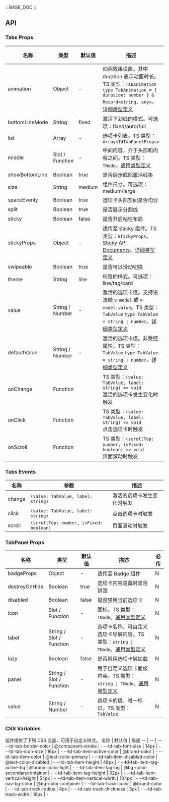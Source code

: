:: BASE_DOC ::

## API

### Tabs Props

名称 | 类型 | 默认值 | 描述 | 必传
-- | -- | -- | -- | --
animation | Object | - | 动画效果设置。其中 duration 表示动画时长。TS 类型：`TabAnimation` `type TabAnimation = { duration: number } & Record<string, any>`。[详细类型定义](https://github.com/Tencent/tdesign-mobile-vue/tree/develop/src/tabs/type.ts) | N
bottomLineMode | String | fixed | 激活下划线的模式。可选项：fixed/auto/full | N
list | Array | - | 选项卡列表。TS 类型：`Array<TdTabPanelProps>` | N
middle | Slot / Function | - | 中间内容，介于头部和内容之间。TS 类型：`TNode`。[通用类型定义](https://github.com/Tencent/tdesign-mobile-vue/blob/develop/src/common.ts) | N
showBottomLine | Boolean | true | 是否展示底部激活线条 | N
size | String | medium | 组件尺寸。可选项：medium/large | N
spaceEvenly | Boolean | true | 选项卡头部空间是否均分 | N
split | Boolean | true | 是否展示分割线 | N
sticky | Boolean | false | 是否开启粘性布局 | N
stickyProps | Object | - | 透传至 Sticky 组件。TS 类型：`StickyProps`，[Sticky API Documents](./sticky?tab=api)。[详细类型定义](https://github.com/Tencent/tdesign-mobile-vue/tree/develop/src/tabs/type.ts) | N
swipeable | Boolean | true | 是否可以滑动切换 | N
theme | String | line | 标签的样式。可选项：line/tag/card | N
value | String / Number | - | 激活的选项卡值。支持语法糖 `v-model` 或 `v-model:value`。TS 类型：`TabValue` `type TabValue = string \| number`。[详细类型定义](https://github.com/Tencent/tdesign-mobile-vue/tree/develop/src/tabs/type.ts) | N
defaultValue | String / Number | - | 激活的选项卡值。非受控属性。TS 类型：`TabValue` `type TabValue = string \| number`。[详细类型定义](https://github.com/Tencent/tdesign-mobile-vue/tree/develop/src/tabs/type.ts) | N
onChange | Function |  | TS 类型：`(value: TabValue, label: string) => void`<br/>激活的选项卡发生变化时触发 | N
onClick | Function |  | TS 类型：`(value: TabValue, label: string) => void`<br/>点击选项卡时触发 | N
onScroll | Function |  | TS 类型：`(scrollTop: number, isFixed: boolean) => void`<br/>页面滚动时触发 | N

### Tabs Events

名称 | 参数 | 描述
-- | -- | --
change | `(value: TabValue, label: string)` | 激活的选项卡发生变化时触发
click | `(value: TabValue, label: string)` | 点击选项卡时触发
scroll | `(scrollTop: number, isFixed: boolean)` | 页面滚动时触发


### TabPanel Props

名称 | 类型 | 默认值 | 描述 | 必传
-- | -- | -- | -- | --
badgeProps | Object | - | 透传至 Badge 组件 | N
destroyOnHide | Boolean | true | 选项卡内容隐藏时是否销毁 | N
disabled | Boolean | false | 是否禁用当前选项卡 | N
icon | Slot / Function | - | 图标。TS 类型：`TNode`。[通用类型定义](https://github.com/Tencent/tdesign-mobile-vue/blob/develop/src/common.ts) | N
label | String / Slot / Function | - | 选项卡名称，可自定义选项卡导航内容。TS 类型：`string \| TNode`。[通用类型定义](https://github.com/Tencent/tdesign-mobile-vue/blob/develop/src/common.ts) | N
lazy | Boolean | false | 是否启用选项卡懒加载 | N
panel | String / Slot / Function | - | 用于自定义选项卡面板内容。TS 类型：`string \| TNode`。[通用类型定义](https://github.com/Tencent/tdesign-mobile-vue/blob/develop/src/common.ts) | N
value | String / Number | - | 选项卡的值，唯一标识。TS 类型：`TabValue` | N

### CSS Variables

组件提供了下列 CSS 变量，可用于自定义样式。
名称 | 默认值 | 描述 
-- | -- | --
--td-tab-border-color | @component-stroke | - 
--td-tab-font-size | 14px | - 
--td-tab-icon-size | 16px | - 
--td-tab-item-active-color | @brand-color | - 
--td-tab-item-color | @text-color-primary | - 
--td-tab-item-disabled-color | @text-color-disabled | - 
--td-tab-item-height | 48px | - 
--td-tab-item-tag-active-bg | @brand-color-light | - 
--td-tab-item-tag-bg | @bg-color-secondarycontainer | - 
--td-tab-item-tag-height | 32px | - 
--td-tab-item-vertical-height | 54px | - 
--td-tab-item-vertical-width | 104px | - 
--td-tab-nav-bg-color | @bg-color-container | - 
--td-tab-track-color | @brand-color | - 
--td-tab-track-radius | 4px | - 
--td-tab-track-thickness | 3px | - 
--td-tab-track-width | 16px | - 
